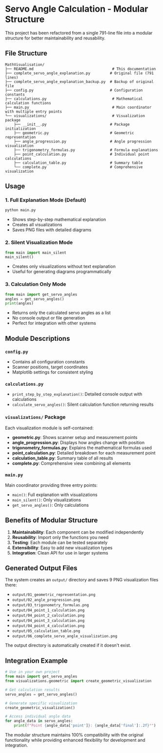 # Servo Angle Calculation - Modular Structure

This project has been refactored from a single 791-line file into a modular structure for better maintainability and reusability.

## File Structure

```
MathVisualisation/
├── README.md                                    # This documentation
├── complete_servo_angle_explanation.py         # Original file (791 lines)
├── complete_servo_angle_explanation_backup.py  # Backup of original file
├── config.py                                   # Configuration constants
├── calculations.py                              # Mathematical calculation functions
├── main.py                                      # Main coordinator with multiple entry points
└── visualizations/                              # Visualization package
    ├── __init__.py                             # Package initialization
    ├── geometric.py                            # Geometric representation
    ├── angle_progression.py                    # Angle progression visualization
    ├── trigonometry_formulas.py                # Formula explanations
    ├── point_calculation.py                    # Individual point calculations
    ├── calculation_table.py                    # Summary table
    └── complete.py                             # Comprehensive visualization
```

## Usage

### 1. Full Explanation Mode (Default)
```python
python main.py
```
- Shows step-by-step mathematical explanation
- Creates all visualizations
- Saves PNG files with detailed diagrams

### 2. Silent Visualization Mode
```python
from main import main_silent
main_silent()
```
- Creates only visualizations without text explanation
- Useful for generating diagrams programmatically

### 3. Calculation Only Mode
```python
from main import get_servo_angles
angles = get_servo_angles()
print(angles)
```
- Returns only the calculated servo angles as a list
- No console output or file generation
- Perfect for integration with other systems

## Module Descriptions

### `config.py`
- Contains all configuration constants
- Scanner positions, target coordinates
- Matplotlib settings for consistent styling

### `calculations.py`
- `print_step_by_step_explanation()`: Detailed console output with calculations
- `calculate_servo_angles()`: Silent calculation function returning results

### `visualizations/` Package
Each visualization module is self-contained:
- **geometric.py**: Shows scanner setup and measurement points
- **angle_progression.py**: Displays how angles change with position
- **trigonometry_formulas.py**: Explains the mathematical formulas used
- **point_calculation.py**: Detailed breakdown for each measurement point
- **calculation_table.py**: Summary table of all results
- **complete.py**: Comprehensive view combining all elements

### `main.py`
Main coordinator providing three entry points:
- `main()`: Full explanation with visualizations
- `main_silent()`: Only visualizations
- `get_servo_angles()`: Only calculations

## Benefits of Modular Structure

1. **Maintainability**: Each component can be modified independently
2. **Reusability**: Import only the functions you need
3. **Testing**: Each module can be tested separately
4. **Extensibility**: Easy to add new visualization types
5. **Integration**: Clean API for use in larger systems

## Generated Output Files

The system creates an `output/` directory and saves 9 PNG visualization files there:
- `output/01_geometric_representation.png`
- `output/02_angle_progression.png`
- `output/03_trigonometry_formulas.png`
- `output/04_point_1_calculation.png`
- `output/04_point_2_calculation.png`
- `output/04_point_3_calculation.png`
- `output/04_point_4_calculation.png`
- `output/05_calculation_table.png`
- `output/06_complete_servo_angle_visualization.png`

The output directory is automatically created if it doesn't exist.

## Integration Example

```python
# Use in your own project
from main import get_servo_angles
from visualizations.geometric import create_geometric_visualization

# Get calculation results
servo_angles = get_servo_angles()

# Generate specific visualization
create_geometric_visualization()

# Access individual angle data
for angle_data in servo_angles:
    print(f"Point {angle_data['point']}: {angle_data['final']:.2f}°")
```

The modular structure maintains 100% compatibility with the original functionality while providing enhanced flexibility for development and integration.

